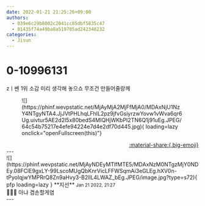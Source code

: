 ```yaml
---
date: 2022-01-21 21:25:26+09:00
authors:
  - 039e6c29b8002c2041cc85dbf5835c47
  - 01435f74a49ba8a519705ad242348232
categories:
  - Jisun
---
```


# 0-10996131

<div class="post-container" markdown="1">
<div class="content-container md-sidebar__scrollwrap" markdown="1">

zㅣ쎈 1위 소감 미리 생각해 놓으쇼 무조건 만들어줄랑께
<figure markdown="1">
![](https://phinf.wevpstatic.net/MjAyMjA2MjFfMjA0/MDAxNjU1NzY4NTgyNTA4.JjJVtPHLhqLFhIL2pz9jfvGsiyrzwYovw1vWva6qr6Ug.uivtur5AE2d2l5x80bedS4MlQHjWKbPI2TN6Q1j91uEg.JPEG/64c54b75217e4efe94224e7d4e2df70d445.jpg){ loading=lazy onclick="openFullscreen(this)"}
</figure>


</div>
</div>

<div style="text-align: right;" markdown="1">
<a href="https://weverse.io/fromis9/fanpost/0-10996131" style="text-align: right;">:material-share:{.big-emoji}</a>
</div>
---

<div class="comments-container md-sidebar__scrollwrap" markdown="1">
<div class="comment" markdown="1">
<div class='id-container' markdown="1">
![](https://phinf.wevpstatic.net/MjAyNDEyMTlfMTE5/MDAxNzM0NTgzMjY0NDEy.08FClE9gxLY-99LscoMUgQbKnrVicLFFWSqmAi3eGLEg.hXV0n-tPyoIqjwYMPRrQ8Zn9aHvy3-B2llL4LWAZ_bEg.JPEG/image.jpg?type=s72){ pfp loading=lazy }
**<span class="artist">지선</span>** <small>Jan 21 2022, 21:27</small><br>
</div>
<div class='comment-body' markdown="1">
👀👀👀 아냐 겸손할게염
</div>
</div>
</div>
---
